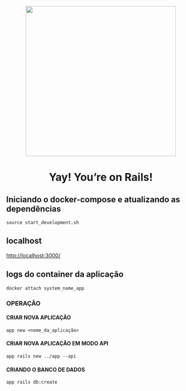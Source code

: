 <p align="center"><a href="https://rubyonrails.org/" target]="_blank"><img src="https://upload.wikimedia.org/wikipedia/commons/thumb/6/62/Ruby_On_Rails_Logo.svg/1200px-Ruby_On_Rails_Logo.svg.png" width="400"></a></p>

<h1 align="center">Yay! You’re on Rails!</h1>

## Iniciando o docker-compose e atualizando as dependências
```
source start_development.sh
```
## localhost

[http://localhost:3000/](http://localhost:3000/)

## logs do container da aplicação
```
docker attach system_name_app
```

### OPERAÇÃO
#### CRIAR NOVA APLICAÇÃO
```
app new <nome_da_aplicação>
```
#### CRIAR NOVA APLICAÇÃO EM MODO API
```
app rails new ../app --api
```
#### CRIANDO O BANCO DE DADOS
```
app rails db:create
```
